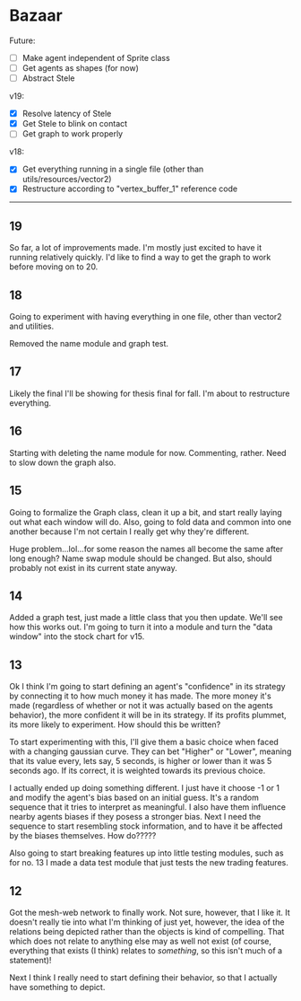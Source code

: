 # Bazaar

Future:

- [ ] Make agent independent of Sprite class
- [ ] Get agents as shapes (for now)
- [ ] Abstract Stele

v19:

- [x] Resolve latency of Stele
- [x] Get Stele to blink on contact
- [ ] Get graph to work properly

v18:

- [x] Get everything running in a single file (other than utils/resources/vector2)
- [x] Restructure according to "vertex_buffer_1" reference code

----

## 19

So far, a lot of improvements made. I'm mostly just excited to have it running relatively quickly. I'd like to find a way to get the graph to work before moving on to 20.

## 18

Going to experiment with having everything in one file, other than vector2 and utilities.

Removed the name module and graph test.

## 17

Likely the final I'll be showing for thesis final for fall. I'm about to restructure everything.


## 16

Starting with deleting the name module for now. Commenting, rather. Need to slow down the graph also.


## 15

Going to formalize the Graph class, clean it up a bit, and start really laying out what each window will do. Also, going to fold data and common into one another because I'm not certain I really get why they're different.

Huge problem...lol...for some reason the names all become the same after long enough? Name swap module should be changed. But also, should probably not exist in its current state anyway.

## 14

Added a graph test, just made a little class that you then update. We'll see how this works out. I'm going to turn it into a module and turn the "data window" into the stock chart for v15.

## 13

Ok I think I'm going to start defining an agent's "confidence" in its strategy by connecting it to how much money it has made. The more money it's made (regardless of whether or not it was actually based on the agents behavior), the more confident it will be in its strategy. If its profits plummet, its more likely to experiment. How should this be written?

To start experimenting with this, I'll give them a basic choice when faced with a changing gaussian curve. They can bet "Higher" or "Lower", meaning that its value every, lets say, 5 seconds, is higher or lower than it was 5 seconds ago. If its correct, it is weighted towards its previous choice.

I actually ended up doing something different. I just have it choose -1 or 1 and modify the agent's bias based on an initial guess. It's a random sequence that it tries to interpret as meaningful. I also have them influence nearby agents biases if they posess a stronger bias. Next I need the sequence to start resembling stock information, and to have it be affected by the biases themselves. How do?????

Also going to start breaking features up into little testing modules, such as for no. 13 I made a data test module that just tests the new trading features.

## 12

Got the mesh-web network to finally work. Not sure, however, that I like it. It doesn't really tie into what I'm thinking of just yet, however, the idea of the relations being depicted rather than the objects is kind of compelling. That which does not relate to anything else may as well not exist (of course, everything that exists (I think) relates to _something_, so this isn't much of a statement)!

Next I think I really need to start defining their behavior, so that I actually have something to depict.